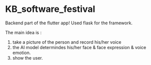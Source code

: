 # KB_software_festival

Backend part of the flutter app!
Used flask for the framework.

The main idea is :
1. take a picture of the person and record his/her voice
2. the AI model determindes his/her face & face expression & voice emotion.
3. show the user.

